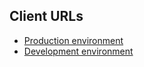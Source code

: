 ## Client URLs

- [Production environment](http://itema-icon.herokuapp.com)
- [Development environment](http://itema-icon-dev.herokuapp.com)